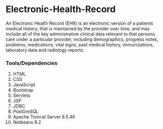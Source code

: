 # Electronic-Health-Record

An Electronic Health Record (EHR) is an electronic version of a patients medical history, that is maintained by the 
provider over time, and may include all of the key administrative clinical data relevant to that persons care under
a particular provider, including demographics, progress notes, problems, medications, vital signs, past medical history, immunizations, laboratory data and radiology reports.

### Tools/Dependencies
1. HTML
2. CSS
3. JavaScript
4. Bootstrap
5. Servlets
6. JSP
7. JDBC
8. PostGreSQL 
9. Apache Tomcat Server 8.5.46
10. Netbeans 8.2
